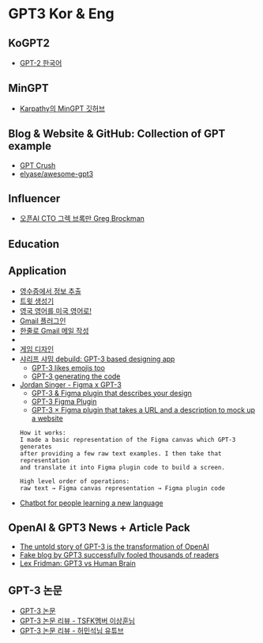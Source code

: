 # GPT3 Kor & Eng

## KoGPT2
- [GPT-2 한국어](https://github.com/SKT-AI/KoGPT2)
## MinGPT
- [Karpathy의 MinGPT 깃허브](https://github.com/karpathy/minGPT.git)

## Blog & Website & GitHub:  Collection of GPT example
- [GPT Crush](https://gptcrush.com/)
- [elyase/awesome-gpt3](https://github.com/elyase/awesome-gpt3.git)


## Influencer
- [오픈AI CTO 그렉 브록만 Greg Brockman](https://twitter.com/gdb)


## Education

## Application
- [영수증에서 정보 추출](https://twitter.com/theaievangelist/status/1300862719969681411)
- [트윗 생성기](https://twitter.com/sushant_kumar/status/1283314235842297856?ref_src=twsrc%5Etfw%7Ctwcamp%5Etweetembed%7Ctwterm%5E1283314235842297856%7Ctwgr%5E&ref_url=https%3A%2F%2Fanalyticsindiamag.com%2F7-online-fun-tools-created-on-gpt-3%2F)
- [영국 영어를 미국 영어로!](https://twitter.com/badphilosopher/status/1298286536555814918)
- [Gmail 플러그인](https://twitter.com/mattshumer_/status/1296979845143044107)
- [한줄로 Gmail 메일 작성](https://twitter.com/SamanyouGarg/status/1297958041262776325)
- [](https://twitter.com/nikita_jerschow/status/1296652684531863552)
- [게임 디자인 ](https://twitter.com/heymaslo/status/1293293066732929025)
- [샤리프 샤밈 debuild: GPT-3 based designing app](https://twitter.com/sharifshameem)
  + [GPT-3 likes emojis too](https://twitter.com/sharifshameem/status/1284815412949991425)
  + [GPT-3 generating the code](https://twitter.com/sharifshameem/status/1283322990625607681)
- [Jordan Singer - Figma x GPT-3](https://twitter.com/jsngr)
  + [GPT-3 & Figma plugin that describes your design](https://twitter.com/jsngr/status/1294635175222157313)
  + [GPT-3 Figma Plugin](https://twitter.com/jsngr/status/1284511080715362304)
  + [GPT-3 × Figma plugin that takes a URL and a description to mock up a website](https://twitter.com/jsngr/status/1287026808429383680)
  ```
  How it works: 
  I made a basic representation of the Figma canvas which GPT-3 generates 
  after providing a few raw text examples. I then take that representation 
  and translate it into Figma plugin code to build a screen.
  
  High level order of operations: 
  raw text → Figma canvas representation → Figma plugin code
  ```
- [Chatbot for people learning a new language](https://twitter.com/albertgozzi/status/1290731007965044737)
 
## OpenAI & GPT3 News + Article Pack
 - [The untold story of GPT-3 is the transformation of OpenAI](https://bdtechtalks.com/2020/08/17/openai-gpt-3-commercial-ai/)
 - [Fake blog by GPT3 successfully fooled thousands of readers](https://www.explica.co/a-blog-completely-generated-by-artificial-intelligence-achieves-a-good-number-of-readers/)
 - [Lex Fridman: GPT3 vs Human Brain](https://www.youtube.com/watch?v=kpiY_LemaTc)
 
## GPT-3 논문
 - [GPT-3 논문](https://arxiv.org/pdf/2005.14165.pdf?fbclid=IwAR0aqFOPKC2wf_4cm-X66EMB0rmo3R3TVGAh8LiRf7HACelROm29-2tyxwg)
 - [GPT-3 논문 리뷰 - TSFK멤버 이상훈님](https://www.facebook.com/groups/TensorFlowKR/?post_id=1210069189334137)
 - [GPT-3 논문 리뷰 - 허민석님 유튜브](https://www.youtube.com/watch?v=p24JUVgDkQk&feature=youtu.be&fbclid=IwAR0YsxKX8hpFejvwL5_rfS4rMvNwHXbZhc7aFiU59HERrwBtCsFrDBiSZt4)




